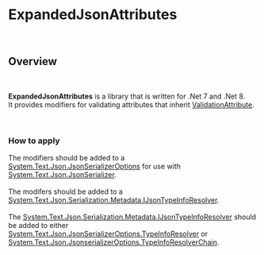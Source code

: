 # ExpandedJsonAttributes #

<br>

## Overview ##

<br>

**ExpandedJsonAttributes** is a library that is written for .Net 7 and .Net 8.<br>
It provides modifiers for validating attributes that inherit [ValidationAttribute](https://learn.microsoft.com/en-us/dotnet/api/system.componentmodel.dataannotations.validationattribute).

<br>

### How to apply ###

The modifiers should be added to a [System.Text.Json.JsonSerializerOptions](https://learn.microsoft.com/en-us/dotnet/api/system.text.json.jsonserializeroptions) for use with [System.Text.Json.JsonSerializer](https://learn.microsoft.com/en-us/dotnet/api/system.text.json.jsonserializer).<br><br>
The modifers should be added to a [System.Text.Json.Serialization.Metadata.IJsonTypeInfoResolver](https://learn.microsoft.com/en-us/dotnet/api/system.text.json.serialization.metadata.ijsontypeinforesolver).<br><br>
The [System.Text.Json.Serialization.Metadata.IJsonTypeInfoResolver](https://learn.microsoft.com/en-us/dotnet/api/system.text.json.serialization.metadata.ijsontypeinforesolver) should be added to either [System.Text.Json.JsonSerializerOptions.TypeInfoResolver](https://learn.microsoft.com/en-us/dotnet/api/system.text.json.jsonserializeroptions.typeinforesolver) or [System.Text.Json.JsonserializerOptions.TypeInfoResolverChain](https://learn.microsoft.com/en-us/dotnet/api/system.text.json.jsonserializeroptions.typeinforesolverchain).
